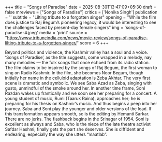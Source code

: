 +++
title = "Songs of Paradise"
date = 2025-08-30T13:47:09+05:30
draft = false
mreviews = ["Songs of Paradise"]
critics = ['Nonika Singh']
publication = ''
subtitle = "Lilting tribute to a forgotten singer"
opening = "While the film does justice to Raj Begum’s pioneering legacy, it would be interesting to see the challenges faced by present-day female singers"
img = 'songs-of-paradise-4.jpeg'
media = 'print'
source = "https://www.tribuneindia.com/news/movie-review/songs-of-paradise-lilting-tribute-to-a-forgotten-singer/"
score = 6
+++

Beyond politics and violence, the Kashmir valley has a soul and a voice. ‘Songs of Paradise’, as the title suggests, come wrapped in a melody, nay many melodies — the folk songs that once echoed from its radio station. The film claims to be inspired by the songs of Raj Begum, the first woman to sing on Radio Kashmir. In the film, she becomes Noor Begum, though initially her name in the celluloid adaptation is Zeba Akhtar. The very first scene is dramatic and symbolic. We see Saba Azad as Zeba, singing with gusto, unmindful of the smoke around her. In another time frame, Soni Razdan wakes up frantically and we soon see her preparing for a concert. A young student of music, Rumi (Taaruk Raina), approaches her; he is preparing for his thesis on Kashmir’s music. And thus begins a peep into her journey. Saba and Soni play the younger and older versions of the lead. If this transformation appears smooth, so is the editing by Hemanti Sarkar. There are no jerks. The flashback begins in the Srinagar of 1954. Soni is excellent as always and Saba, who is the niece of the late theatre activist Safdar Hashmi, finally gets the part she deserves. She is diffident and endearing, especially the way she utters “maatlab”.
